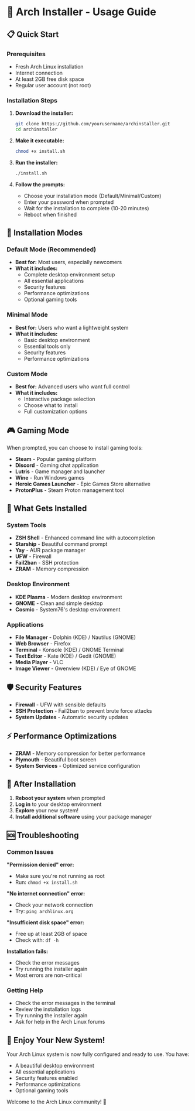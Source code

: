 # 🚀 Arch Installer - Usage Guide

## 📋 Quick Start

### Prerequisites
- Fresh Arch Linux installation
- Internet connection
- At least 2GB free disk space
- Regular user account (not root)

### Installation Steps

1. **Download the installer:**
   ```bash
   git clone https://github.com/yourusername/archinstaller.git
   cd archinstaller
   ```

2. **Make it executable:**
   ```bash
   chmod +x install.sh
   ```

3. **Run the installer:**
   ```bash
   ./install.sh
   ```

4. **Follow the prompts:**
   - Choose your installation mode (Default/Minimal/Custom)
   - Enter your password when prompted
   - Wait for the installation to complete (10-20 minutes)
   - Reboot when finished

## 🎯 Installation Modes

### Default Mode (Recommended)
- **Best for:** Most users, especially newcomers
- **What it includes:**
  - Complete desktop environment setup
  - All essential applications
  - Security features
  - Performance optimizations
  - Optional gaming tools

### Minimal Mode
- **Best for:** Users who want a lightweight system
- **What it includes:**
  - Basic desktop environment
  - Essential tools only
  - Security features
  - Performance optimizations

### Custom Mode
- **Best for:** Advanced users who want full control
- **What it includes:**
  - Interactive package selection
  - Choose what to install
  - Full customization options

## 🎮 Gaming Mode

When prompted, you can choose to install gaming tools:
- **Steam** - Popular gaming platform
- **Discord** - Gaming chat application
- **Lutris** - Game manager and launcher
- **Wine** - Run Windows games
- **Heroic Games Launcher** - Epic Games Store alternative
- **ProtonPlus** - Steam Proton management tool

## 🔧 What Gets Installed

### System Tools
- **ZSH Shell** - Enhanced command line with autocompletion
- **Starship** - Beautiful command prompt
- **Yay** - AUR package manager
- **UFW** - Firewall
- **Fail2ban** - SSH protection
- **ZRAM** - Memory compression

### Desktop Environment
- **KDE Plasma** - Modern desktop environment
- **GNOME** - Clean and simple desktop
- **Cosmic** - System76's desktop environment

### Applications
- **File Manager** - Dolphin (KDE) / Nautilus (GNOME)
- **Web Browser** - Firefox
- **Terminal** - Konsole (KDE) / GNOME Terminal
- **Text Editor** - Kate (KDE) / Gedit (GNOME)
- **Media Player** - VLC
- **Image Viewer** - Gwenview (KDE) / Eye of GNOME

## 🛡️ Security Features

- **Firewall** - UFW with sensible defaults
- **SSH Protection** - Fail2ban to prevent brute force attacks
- **System Updates** - Automatic security updates

## ⚡ Performance Optimizations

- **ZRAM** - Memory compression for better performance
- **Plymouth** - Beautiful boot screen
- **System Services** - Optimized service configuration

## 🔄 After Installation

1. **Reboot your system** when prompted
2. **Log in** to your desktop environment
3. **Explore** your new system!
4. **Install additional software** using your package manager

## 🆘 Troubleshooting

### Common Issues

**"Permission denied" error:**
- Make sure you're not running as root
- Run: `chmod +x install.sh`

**"No internet connection" error:**
- Check your network connection
- Try: `ping archlinux.org`

**"Insufficient disk space" error:**
- Free up at least 2GB of space
- Check with: `df -h`

**Installation fails:**
- Check the error messages
- Try running the installer again
- Most errors are non-critical

### Getting Help

- Check the error messages in the terminal
- Review the installation logs
- Try running the installer again
- Ask for help in the Arch Linux forums

## 🎉 Enjoy Your New System!

Your Arch Linux system is now fully configured and ready to use. You have:
- A beautiful desktop environment
- All essential applications
- Security features enabled
- Performance optimizations
- Optional gaming tools

Welcome to the Arch Linux community! 🐧 